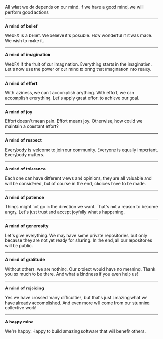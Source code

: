 All what we do depends on our mind. If we have a good mind, we will perform good actions.

***
**A mind of belief**

WebFX is a belief. We believe it's possible. How wonderful if it was made. We wish to make it.

***
**A mind of imagination**

WebFX if the fruit of our imagination. Everything starts in the imagination. Let's now use the power of our mind to bring that imagination into reality.

***
**A mind of effort**

With laziness, we can't accomplish anything. With effort, we can accomplish everything. Let's apply great effort to achieve our goal.

***
**A mind of joy**

Effort doesn't mean pain. Effort means joy. Otherwise, how could we maintain a constant effort? 

***
**A mind of respect**

Everybody is welcome to join our community. Everyone is equally important. Everybody matters.

***
**A mind of tolerance**

Each one can have different views and opinions, they are all valuable and will be considered, but of course in the end, choices have to be made.

***
**A mind of patience**

Things might not go in the direction we want. That's not a reason to become angry. Let's just trust and accept joyfully what's happening.

***
**A mind of generosity**

Let's give everything. We may have some private repositories, but only because they are not yet ready for sharing. In the end, all our repositories will be public.

***
**A mind of gratitude**

Without others, we are nothing. Our project would have no meaning. Thank you so much to be there. And what a kindness if you even help us!

***
**A mind of rejoicing**

Yes we have crossed many difficulties, but that's just amazing what we have already accomplished. And even more will come from our stunning collective work! 

***
**A happy mind**

We're happy. Happy to build amazing software that will benefit others.